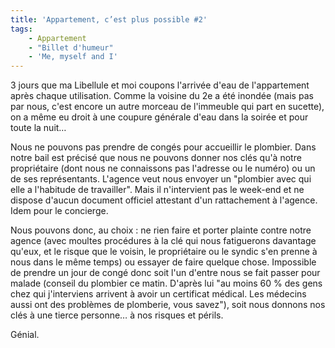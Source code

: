 ```yaml
---
title: 'Appartement, c’est plus possible #2'
tags:
    - Appartement
    - "Billet d'humeur"
    - 'Me, myself and I'
---
```


3 jours que ma Libellule et moi coupons l'arrivée d'eau de l'appartement après
chaque utilisation. Comme la voisine du 2e a été inondée (mais pas par nous,
c'est encore un autre morceau de l'immeuble qui part en sucette), on a même eu
droit à une coupure générale d'eau dans la soirée et pour toute la nuit…

Nous ne pouvons pas prendre de congés pour accueillir le plombier. Dans notre
bail est précisé que nous ne pouvons donner nos clés qu'à notre propriétaire
(dont nous ne connaissons pas l'adresse ou le numéro) ou un de ses
représentants. L'agence veut nous envoyer un "plombier avec qui elle a
l'habitude de travailler". Mais il n'intervient pas le week-end et ne dispose
d'aucun document officiel attestant d'un rattachement à l'agence. Idem pour le
concierge.

Nous pouvons donc, au choix&nbsp;: ne rien faire et porter plainte contre notre
agence (avec moultes procédures à la clé qui nous fatiguerons davantage qu'eux,
et le risque que le voisin, le propriétaire ou le syndic s'en prenne à nous dans
le même temps) ou essayer de faire quelque chose. Impossible de prendre un jour
de congé donc soit l'un d'entre nous se fait passer pour malade (conseil du
plombier ce matin. D'après lui "au moins 60 % des gens chez qui j'interviens
arrivent à avoir un certificat médical. Les médecins aussi ont des problèmes de
plomberie, vous savez"), soit nous donnons nos clés à une tierce personne… à nos
risques et périls.

Génial.

